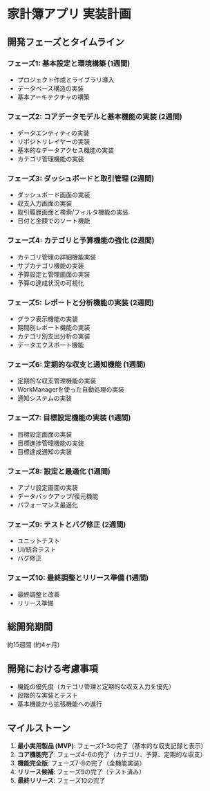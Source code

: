 # 家計簿アプリ 実装計画

## 開発フェーズとタイムライン

### フェーズ1: 基本設定と環境構築 (1週間)
- プロジェクト作成とライブラリ導入
- データベース構造の実装
- 基本アーキテクチャの構築

### フェーズ2: コアデータモデルと基本機能の実装 (2週間)
- データエンティティの実装
- リポジトリレイヤーの実装
- 基本的なデータアクセス機能の実装
- カテゴリ管理機能の実装

### フェーズ3: ダッシュボードと取引管理 (2週間)
- ダッシュボード画面の実装
- 収支入力画面の実装
- 取引履歴画面と検索/フィルタ機能の実装
- 日付と金額でのソート機能

### フェーズ4: カテゴリと予算機能の強化 (2週間)
- カテゴリ管理の詳細機能実装
- サブカテゴリ機能の実装
- 予算設定と管理画面の実装
- 予算の達成状況の可視化

### フェーズ5: レポートと分析機能の実装 (2週間)
- グラフ表示機能の実装
- 期間別レポート機能の実装
- カテゴリ別支出分析の実装
- データエクスポート機能

### フェーズ6: 定期的な収支と通知機能 (1週間)
- 定期的な収支管理機能の実装
- WorkManagerを使った自動処理の実装
- 通知システムの実装

### フェーズ7: 目標設定機能の実装 (1週間)
- 目標設定画面の実装
- 目標進捗管理機能の実装
- 目標達成通知の実装

### フェーズ8: 設定と最適化 (1週間)
- アプリ設定画面の実装
- データバックアップ/復元機能
- パフォーマンス最適化

### フェーズ9: テストとバグ修正 (2週間)
- ユニットテスト
- UI/統合テスト
- バグ修正

### フェーズ10: 最終調整とリリース準備 (1週間)
- 最終調整と改善
- リリース準備

## 総開発期間
約15週間 (約4ヶ月)

## 開発における考慮事項
- 機能の優先度（カテゴリ管理と定期的な収支入力を優先）
- 段階的な実装とテスト
- 基本機能から拡張機能への進行

## マイルストーン
1. **最小実用製品 (MVP)**: フェーズ1-3の完了（基本的な収支記録と表示）
2. **コア機能完了**: フェーズ4-6の完了（カテゴリ、予算、定期的な収支）
3. **機能完全版**: フェーズ7-8の完了（全機能実装）
4. **リリース候補**: フェーズ9の完了（テスト済み）
5. **最終リリース**: フェーズ10の完了